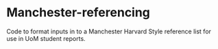 # Manchester-referencing
Code to format inputs in to a Manchester Harvard Style reference list for use in UoM student reports.
